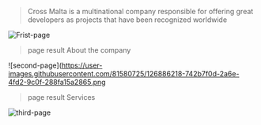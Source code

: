 
> Cross Malta is a multinational company responsible for offering great developers as projects that have been recognized worldwide

![Frist-page](https://user-images.githubusercontent.com/81580725/126886184-ad8c1f14-c2e9-42b7-afe6-6935787309ab.png)

> page result About the company

![second-page](https://user-images.githubusercontent.com/81580725/126886218-742b7f0d-2a6e-4fd2-9c0f-288fa15a2865.png


> page result Services 

![third-page](https://user-images.githubusercontent.com/81580725/126886284-8425a2e5-3379-4858-9414-2fff11d0aef8.png)


